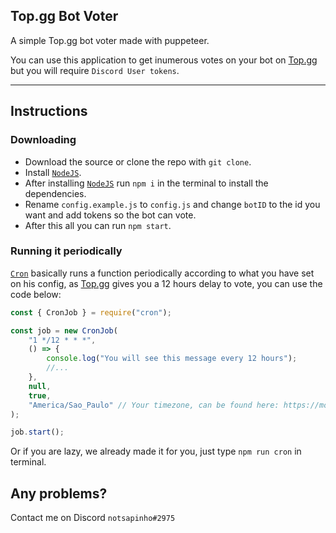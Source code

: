 ## Top.gg Bot Voter

A simple Top.gg bot voter made with puppeteer.

You can use this application to get inumerous votes on your bot on [Top.gg](https://top.gg) but you will require `Discord User tokens`.

<hr></hr>

## Instructions

### Downloading

-   Download the source or clone the repo with `git clone`.
-   Install [`NodeJS`](https://nodejs.org).
-   After installing [`NodeJS`](https://nodejs.org) run `npm i` in the terminal to install the dependencies.
-   Rename `config.example.js` to `config.js` and change `botID` to the id you want and add tokens so the bot can vote.
-   After this all you can run `npm start`.

### Running it periodically

[`Cron`](https://www.npmjs.com/package/cron) basically runs a function periodically according to what you have set on his config, as [Top.gg](https://top.gg) gives you a 12 hours delay to vote, you can use the code below:

```js
const { CronJob } = require("cron");

const job = new CronJob(
    "1 */12 * * *",
    () => {
        console.log("You will see this message every 12 hours");
        //...
    },
    null,
    true,
    "America/Sao_Paulo" // Your timezone, can be found here: https://momentjs.com/timezone/
);

job.start();
```

Or if you are lazy, we already made it for you, just type `npm run cron` in terminal.

## Any problems?
Contact me on Discord `notsapinho#2975`
